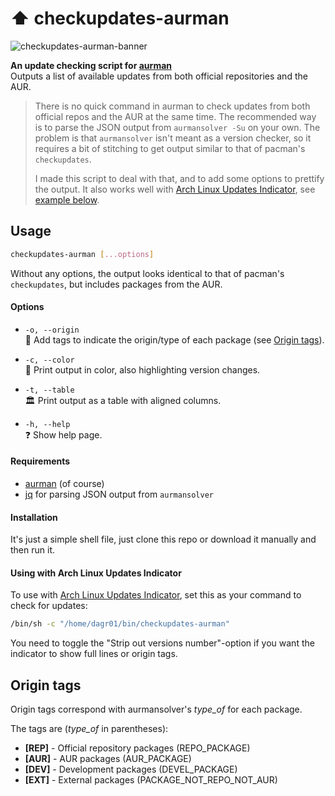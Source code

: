 # ⬆ checkupdates-aurman
![checkupdates-aurman-banner](https://user-images.githubusercontent.com/11836617/43890938-66b61638-9bc8-11e8-912e-1acc260144e7.png)  

**An update checking script for [aurman](https://github.com/polygamma/aurman)**  
Outputs a list of available updates from both official repositories and the AUR.

> There is no quick command in aurman to check updates from both official repos and the AUR at the same time. 
> The recommended way is to parse the JSON output from `aurmansolver -Su` on your own. The problem is that 
> `aurmansolver` isn't meant as a version checker, so it requires a bit of stitching to get output similar to 
> that of pacman's `checkupdates`.  
>
> I made this script to deal with that, and to add some options to prettify the output. It also works well with
> [Arch Linux Updates Indicator](https://github.com/RaphaelRochet/arch-update), see [example below](#using-with-arch-linux-updates-indicator).

## Usage
```bash
checkupdates-aurman [...options]
```

Without any options, the output looks identical to that of pacman's `checkupdates`, but includes packages from the AUR.

#### Options
* `-o, --origin`  
  🔖 Add tags to indicate the origin/type of each package (see [Origin tags](#origin-tags)).  
    
* `-c, --color`  
  🌈 Print output in color, also highlighting version changes.  
    
* `-t, --table`  
  🏛️ Print output as a table with aligned columns.  
    
* `-h, --help`  
  ❓ Show help page.
   
#### Requirements
* [aurman](https://github.com/polygamma/aurman) (of course)
* [jq](https://github.com/stedolan/jq) for parsing JSON output from `aurmansolver`
   
#### Installation
It's just a simple shell file, just clone this repo or download it manually and then run it.

#### Using with Arch Linux Updates Indicator
To use with [Arch Linux Updates Indicator](https://github.com/RaphaelRochet/arch-update), set this as your command to check for updates:

```bash
/bin/sh -c "/home/dagr01/bin/checkupdates-aurman"
```

You need to toggle the "Strip out versions number"-option if you want the indicator to show full lines or origin tags.

   
## Origin tags
Origin tags correspond with aurmansolver's *type_of* for each package.

The tags are (*type_of* in parentheses):  
* **[REP]** - Official repository packages (REPO_PACKAGE) 
* **[AUR]** - AUR packages (AUR_PACKAGE) 
* **[DEV]** - Development packages (DEVEL_PACKAGE) 
* **[EXT]** - External packages (PACKAGE_NOT_REPO_NOT_AUR)
